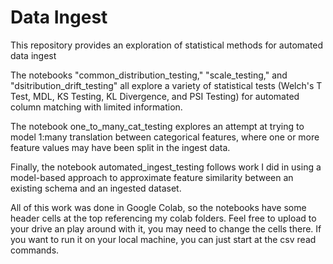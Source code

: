 # Data Ingest

This repository provides an exploration of statistical methods for automated data ingest

The notebooks "common_distribution_testing," "scale_testing," and "dsitribution_drift_testing" all explore a variety of statistical tests (Welch's T Test, MDL, KS Testing, KL Divergence, and PSI Testing) for automated column matching with limited information. 

The notebook one_to_many_cat_testing explores an attempt at trying to model 1:many translation between categorical features, where one or more feature values may have been split in the ingest data.

Finally, the notebook automated_ingest_testing follows work I did in using a model-based approach to approximate feature similarity between an existing schema and an ingested dataset. 

All of this work was done in Google Colab, so the notebooks have some header cells at the top referencing my colab folders. Feel free to upload to your drive an play around with it, you may need to change the cells there. If you want to run it on your local machine, you can just start at the csv read commands.
